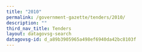 ```yaml
---
title: "2010"
permalink: /government-gazette/tenders/2010/
description: ""
third_nav_title: Tenders
layout: datagovsg-search
datagovsg-id: d_a89b3905965a498ef6940da42bc8103f
---
```


